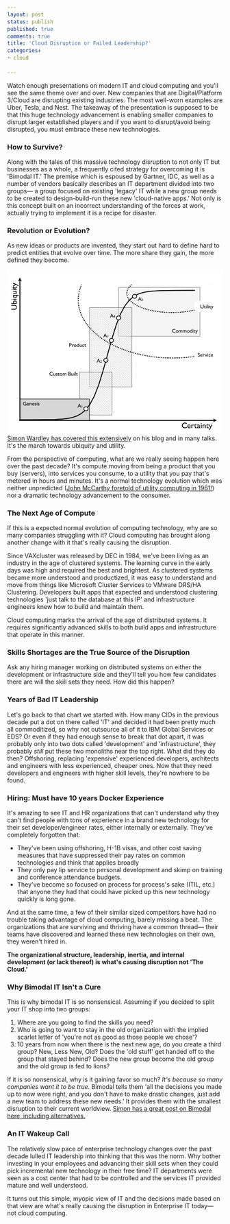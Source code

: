 ```yaml
---
layout: post
status: publish
published: true
comments: true
title: 'Cloud Disruption or Failed Leadership?'
categories:
- cloud

---
```

Watch enough presentations on modern IT and cloud computing and you'll see the same theme over and over. New companies that are Digital/Platform 3/Cloud are disrupting existing industries. The most well-worn examples are Uber, Tesla, and Nest. The takeaway of the presentation is supposed to be that this huge technology advancement is enabling smaller companies to disrupt larger established players and if you want to disrupt/avoid being disrupted, you must embrace these new technologies.

### How to Survive?
Along with the tales of this massive technology disruption to not only IT but businesses as a whole, a frequently cited strategy for overcoming it is 'Bimodal IT.' The premise which is espoused by Gartner, IDC, as well as a number of vendors basically describes an IT department divided into two groups— a group focused on existing 'legacy' IT while a new group needs to be created to design-build-run these new 'cloud-native apps.'
Not only is this concept built on an incorrect understanding of the forces at work, actually trying to implement it is a recipe for disaster.

###  Revolution or Evolution?
As new ideas or products are invented, they start out hard to define hard to predict entities that evolve over time. The more share they gain, the more defined they become.

![](/images/2015/09/diffusion.png)
[Simon Wardley has covered this extensively](http://blog.gardeviance.org/2015/03/evolution-diffusion-hype-cycle-and.html) on his blog and in many talks. It's the march towards ubiquity and utility.

From the perspective of computing, what are we really seeing happen here over the past decade? It's compute moving from being a product that you buy (servers), into services you consume, to a utility that you pay that's metered in hours and minutes. It's a normal technology evolution which was neither unpredicted ([John McCarthy foretold of utility computing in 1961!](https://en.wikipedia.org/wiki/John_McCarthy_(computer_scientist))) nor a dramatic technology advancement to the consumer.


### The Next Age of Compute

If this is a expected normal evolution of computing technology, why are so many companies struggling with it? Cloud computing has brought along another change with it that's really causing the disruption.

Since VAXcluster was released by DEC in 1984, we've been living as an industry in the age of clustered systems. The learning curve in the early days was high and required the best and brightest. As clustered systems became more understood and productized, it was easy to understand and move from things like Microsoft Cluster Services to VMware DRS/HA Clustering. Developers built apps that expected and understood clustering technologies 'just talk to the database at this IP' and infrastructure engineers knew how to build and maintain them.

Cloud computing marks the arrival of the age of distributed systems. It requires significantly advanced skills to both build apps and infrastructure that operate in this manner.

### Skills Shortages are the True Source of the Disruption

Ask any hiring manager working on distributed systems on either the development or infrastructure side and they'll tell you how few candidates there are will the skill sets they need. How did this happen?

### Years of Bad IT Leadership

Let's go back to that chart we started with. How many CIOs in the previous decade put a dot on there called 'IT' and decided it had been pretty much all commoditized, so why not outsource all of it to IBM Global Services or EDS? Or even if they had enough sense to break that dot apart, it was probably only into two dots called 'development' and 'infrastructure', they probably *still* put these two monoliths near the top right. What did they do then? Offshoring, replacing 'expensive' experienced developers, architects and engineers with less experienced, cheaper ones. Now that they need developers and engineers with higher skill levels, they're nowhere to be found.

### Hiring: Must have 10 years Docker Experience

It's amazing to see IT and HR organizations that can't understand why they can't find people with tons of experience in a brand new technology for their set developer/engineer rates, either internally or externally. They've completely forgotten that:

* They've been using offshoring, H-1B visas, and other cost saving measures that have suppressed their pay rates on common technologies and think that applies broadly
* They only pay lip service to personal development and skimp on training and conference attendance budgets.
* They've become so focused on process for process's sake (ITIL, etc.) that anyone they had that could have picked up this new technology quickly is long gone.

And at the same time, a few of their similar sized competitors have had no trouble taking advantage of cloud computing, barely missing a beat. The organizations that are surviving and thriving have a common thread— their teams have discovered and learned these new technologies on their own, they weren't hired in.

**The organizational structure, leadership, inertia, and internal development (or lack thereof) is what's causing disruption not 'The Cloud.'**

### Why Bimodal IT Isn't a Cure

This is why bimodal IT is so nonsensical. Assuming if you decided to split your IT shop into two groups:

1. Where are you going to find the skills you need?
2. Who is going to want to stay in the old organization with the implied scarlet letter of 'you're not as good as those people we chose'?
3. 10 years from now when there is the next new age, do you create a third group? New, Less New, Old? Does the 'old stuff' get handed off to the group that stayed behind? Does the new group become the old group and the old group is fed to lions?

If it is so nonsensical, why is it gaining favor so much? *It's because so many companies want it to be true.* Bimodal tells them 'all the decisions you made up to now were right, and you don't have to make drastic changes, just add a new team to address these new needs.' It provides them with the smallest disruption to their current worldview. [Simon has a great post on Bimodal here, including alternatives.](http://blog.gardeviance.org/2014/11/bimodal-it-is-long-hand-for-snafu.html)

### An IT Wakeup Call

The relatively slow pace of enterprise technology changes over the past decade lulled IT leadership into thinking that this was the norm. Why bother investing in your employees and advancing their skill sets when they could pick incremental new technology in their free time? IT departments were seen as a cost center that had to be controlled and the services IT provided mature and well understood.

It turns out this simple, myopic view of IT and the decisions made based on that view are what's really causing the disruption in Enterprise IT today— not cloud computing.
